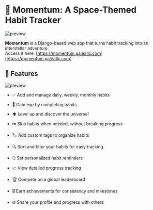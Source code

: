 # 🌌 Momentum: A Space-Themed Habit Tracker

![preview](https://github.com/richard-w1/momentum-habit-tracker/blob/main/website/static/images/preview.png)

**Momentum** is a Django-based web app that turns habit tracking into an interstellar adventure.  
Access it here: [https://momentum.galeallc.com](https://momentum.galeallc.com)

## 🚀 Features
![preview](https://github.com/richard-w1/momentum-habit-tracker/blob/main/website/static/images/ahabit.png)
- ✅ Add and manage daily, weekly, monthly habits  
- 🧠 Gain exp by completing habits
- ⬆️ Level up and discover the universe!


- ⏭️ Skip habits when needed, without breaking progress  
- 🏷️ Add custom tags to organize habits  
- 🔍 Sort and filter your habits for easy tracking  
- ⏰ Set personalized habit reminders  
- 📈 View detailed progress tracking  

- 🏆 Compete on a global leaderboard  
- 🎖️ Earn achievements for consistency and milestones  
- 🌐 Share your profile and progress with others  
